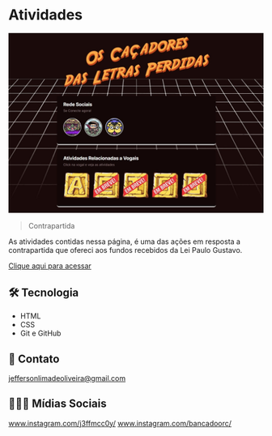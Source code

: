 ﻿# Atividades

![preview](./.github/preview.jpg)

> Contrapartida

As atividades contidas nessa página, é uma das ações em resposta a contrapartida que ofereci aos fundos recebidos da Lei Paulo Gustavo. 

[Clique aqui para acessar](https://jeffmcc0y.github.io/TJD-Atividades-LPG/index.html)

## 🛠️ Tecnologia 

- HTML
- CSS
- Git e GitHub


## 📧 Contato

jeffersonlimadeoliveira@gmail.com

## 🧑‍🤝‍🧑 Mídias Sociais

www.instagram.com/j3ffmcc0y/
www.instagram.com/bancadoorc/